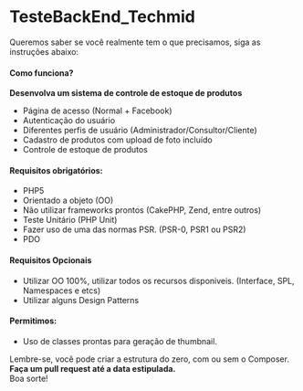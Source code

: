 # TesteBackEnd_Techmid
Queremos saber se você realmente tem o que precisamos, siga as instruções abaixo:

<h4>Como funciona?</h4>

<strong>Desenvolva um sistema de controle de estoque de produtos</strong>

<ul>
  <li>Página de acesso (Normal + Facebook)</li>
  <li>Autenticação do usuário</li>
  <li>Diferentes perfis de usuário (Administrador/Consultor/Cliente)</li>
  <li>Cadastro de produtos com upload de foto incluído</li>
  <li>Controle de estoque de produtos</li>
</ul>
  
<h4>Requisitos obrigatórios:</h4>

<ul>
  <li>PHP5</li>
  <li>Orientado a objeto (OO)</li>
  <li>Não utilizar frameworks prontos (CakePHP, Zend, entre outros)</li>
  <li>Teste Unitário (PHP Unit)</li>
  <li>Fazer uso de uma das normas PSR. (PSR-0, PSR1 ou PSR2)</li>
  <li>PDO</li>
</ul>

<h4>Requisitos Opcionais</h4>

<ul>
  <li>Utilizar OO 100%, utilizar todos os recursos disponiveis. (Interface, SPL, Namespaces e etcs)</li>
  <li>Utilizar alguns Design Patterns</li>
</ul>

<h4>Permitimos:</h4>

<ul>
  <li>Uso de classes prontas para geração de thumbnail.</li>
</ul>

Lembre-se, você pode criar a estrutura do zero, com ou sem o Composer.<br />
<strong>Faça um pull request até a data estipulada.</strong><br />
Boa sorte!
